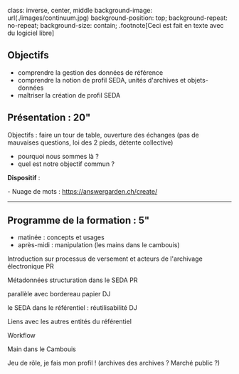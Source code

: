 class: inverse, center, middle
background-image: url(./images/continuum.jpg)
background-position: top;
background-repeat: no-repeat;
background-size: contain;
.footnote[Ceci est fait en texte avec du logiciel libre]

## Objectifs

- comprendre la gestion des données de référence
- comprendre la notion de profil SEDA, unités d'archives et objets-données
- maîtriser la création de profil SEDA



## Présentation : 20"

Objectifs : faire un tour de table, ouverture des échanges (pas de mauvaises questions, loi des 2 pieds, détente collective)

- pourquoi nous sommes là ?
- quel est notre objectif commun ?

**Dispositif** :

_-_ Nuage de mots : https://answergarden.ch/create/

------

## 

## Programme de la formation : 5"

- matinée : concepts et usages
- après-midi : manipulation (les mains dans le cambouis)

Introduction sur processus de versement et acteurs de l'archivage électronique PR

Métadonnées structuration dans le SEDA PR

parallèle avec bordereau papier DJ

le SEDA dans le référentiel : réutilisabilité DJ

Liens avec les autres entités du référentiel

Workflow

Main dans le Cambouis

Jeu de rôle, je fais mon profil ! (archives des archives ? Marché public ?)

